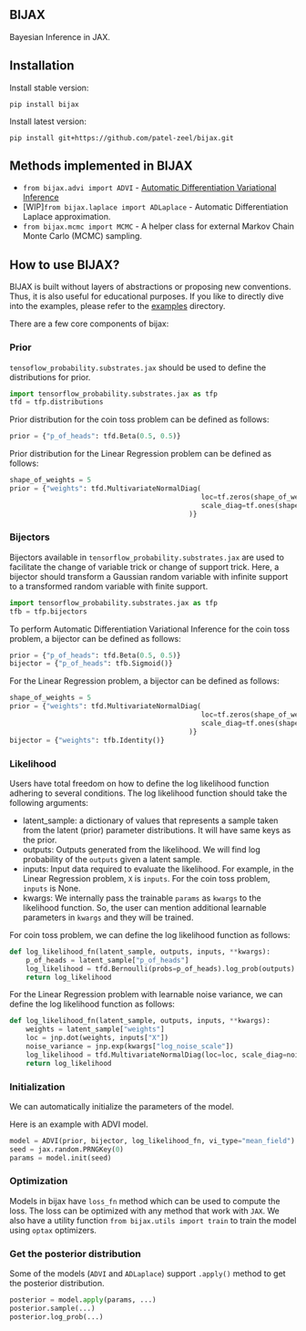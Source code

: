 ## BIJAX

Bayesian Inference in JAX.

## Installation

Install stable version:
```
pip install bijax
```

Install latest version:
```
pip install git+https://github.com/patel-zeel/bijax.git
```

## Methods implemented in BIJAX

* `from bijax.advi import ADVI` - [Automatic Differentiation Variational Inference](https://arxiv.org/abs/1603.00788)
* [WIP]`from bijax.laplace import ADLaplace` - Automatic Differentiation Laplace approximation.
* `from bijax.mcmc import MCMC` - A helper class for external Markov Chain Monte Carlo (MCMC) sampling.

## How to use BIJAX?

BIJAX is built without layers of abstractions or proposing new conventions. Thus, it is also useful for educational purposes. If you like to directly dive into the examples, please refer to the [examples](examples) directory.


There are a few core components of bijax:

### Prior
`tensoflow_probability.substrates.jax` should be used to define the distributions for prior.

```python
import tensorflow_probability.substrates.jax as tfp
tfd = tfp.distributions
```

Prior distribution for the coin toss problem can be defined as follows:

```python
prior = {"p_of_heads": tfd.Beta(0.5, 0.5)}
```

Prior distribution for the Linear Regression problem can be defined as follows:

```python
shape_of_weights = 5
prior = {"weights": tfd.MultivariateNormalDiag(
                                               loc=tf.zeros(shape_of_weights), 
                                               scale_diag=tf.ones(shape_of_weights)
                                            )}
```

### Bijectors
Bijectors available in `tensorflow_probability.substrates.jax` are used to facilitate the change of variable trick or change of support trick. Here, a bijector should transform a Gaussian random variable with infinite support to a transformed random variable with finite support.

```python
import tensorflow_probability.substrates.jax as tfp
tfb = tfp.bijectors
```

To perform Automatic Differentiation Variational Inference for the coin toss problem, a bijector can be defined as follows:

```python
prior = {"p_of_heads": tfd.Beta(0.5, 0.5)}
bijector = {"p_of_heads": tfb.Sigmoid()}
```

For the Linear Regression problem, a bijector can be defined as follows:

```python
shape_of_weights = 5
prior = {"weights": tfd.MultivariateNormalDiag(
                                               loc=tf.zeros(shape_of_weights), 
                                               scale_diag=tf.ones(shape_of_weights)
                                            )}
bijector = {"weights": tfb.Identity()}
```

### Likelihood
Users have total freedom on how to define the log likelihood function adhering to several conditions. The log likelihood function should take the following arguments:

* latent_sample: a dictionary of values that represents a sample taken from the latent (prior) parameter distributions. It will have same keys as the prior.
* outputs: Outputs generated from the likelihood. We will find log probability of the `outputs` given a latent sample.
* inputs: Input data required to evaluate the likelihood. For example, in the Linear Regression problem, `X` is `inputs`. For the coin toss problem, `inputs` is None.
* kwargs: We internally pass the trainable `params` as `kwargs` to the likelihood function. So, the user can mention additional learnable parameters in `kwargs` and they will be trained.

For coin toss problem, we can define the log likelihood function as follows:

```python
def log_likelihood_fn(latent_sample, outputs, inputs, **kwargs):
    p_of_heads = latent_sample["p_of_heads"]
    log_likelihood = tfd.Bernoulli(probs=p_of_heads).log_prob(outputs).sum()
    return log_likelihood
```

For the Linear Regression problem with learnable noise variance, we can define the log likelihood function as follows:

```python
def log_likelihood_fn(latent_sample, outputs, inputs, **kwargs):
    weights = latent_sample["weights"]
    loc = jnp.dot(weights, inputs["X"])
    noise_variance = jnp.exp(kwargs["log_noise_scale"])
    log_likelihood = tfd.MultivariateNormalDiag(loc=loc, scale_diag=noise_variance).log_prob(outputs).sum()
    return log_likelihood
```

### Initialization
We can automatically initialize the parameters of the model.

Here is an example with ADVI model.
```python
model = ADVI(prior, bijector, log_likelihood_fn, vi_type="mean_field")
seed = jax.random.PRNGKey(0)
params = model.init(seed)
```

### Optimization
Models in bijax have `loss_fn` method which can be used to compute the loss. The loss can be optimized with any method that work with `JAX`. We also have a utility function `from bijax.utils import train` to train the model using `optax` optimizers.

### Get the posterior distribution
Some of the models (`ADVI` and `ADLaplace`) support `.apply()` method to get the posterior distribution.

```python
posterior = model.apply(params, ...)
posterior.sample(...)
posterior.log_prob(...)
```
